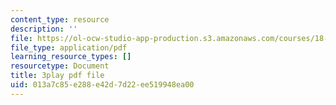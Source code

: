```yaml
---
content_type: resource
description: ''
file: https://ol-ocw-studio-app-production.s3.amazonaws.com/courses/18-01sc-single-variable-calculus-fall-2010/013a7c85e288e42d7d22ee519948ea00_4sTKcvYMNxk.pdf
file_type: application/pdf
learning_resource_types: []
resourcetype: Document
title: 3play pdf file
uid: 013a7c85-e288-e42d-7d22-ee519948ea00
---
```

